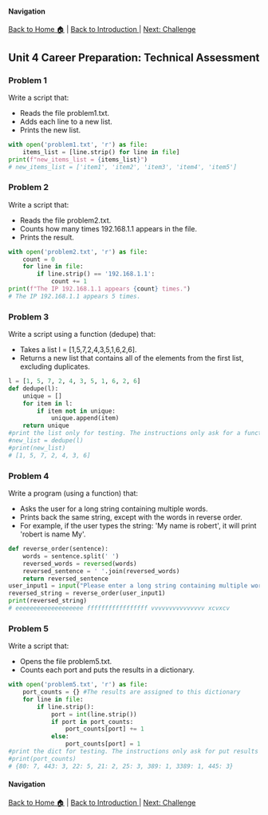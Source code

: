 #### Navigation

[Back to Home 🏠](../README.md) | [Back to Introduction ](aintroduction.md)  |  [Next: Challenge](challenge.md)

## Unit 4 Career Preparation: Technical Assessment

### Problem 1

Write a script that:

- Reads the file problem1.txt.
- Adds each line to a new list.
- Prints the new list.


```python
with open('problem1.txt', 'r') as file:
    items_list = [line.strip() for line in file]
print(f"new_items_list = {items_list}")
# new_items_list = ['item1', 'item2', 'item3', 'item4', 'item5']
```

### Problem 2

Write a script that:

- Reads the file problem2.txt.
- Counts how many times 192.168.1.1 appears in the file.
- Prints the result.


```python
with open('problem2.txt', 'r') as file:
    count = 0
    for line in file:
        if line.strip() == '192.168.1.1':
            count += 1
print(f"The IP 192.168.1.1 appears {count} times.")
# The IP 192.168.1.1 appears 5 times.
```

### Problem 3

Write a script using a function (dedupe) that:

- Takes a list l = [1,5,7,2,4,3,5,1,6,2,6].
- Returns a new list that contains all of the elements from the first list, excluding duplicates.


```python
l = [1, 5, 7, 2, 4, 3, 5, 1, 6, 2, 6]
def dedupe(l):
    unique = []
    for item in l:
        if item not in unique:
            unique.append(item)
    return unique
#print the list only for testing. The instructions only ask for a function that return a list (not printing a list)
#new_list = dedupe(l)
#print(new_list)
# [1, 5, 7, 2, 4, 3, 6]
```

### Problem 4

Write a program (using a function) that:

- Asks the user for a long string containing multiple words.
- Prints back the same string, except with the words in reverse order.
- For example, if the user types the string: 'My name is robert', it will print 'robert is name My'.


```python
def reverse_order(sentence):
    words = sentence.split(' ')
    reversed_words = reversed(words)
    reversed_sentence = ' '.join(reversed_words)
    return reversed_sentence
user_input1 = input("Please enter a long string containing multiple words: ")
reversed_string = reverse_order(user_input1)
print(reversed_string)
# eeeeeeeeeeeeeeeeeee fffffffffffffffff vvvvvvvvvvvvvvv xcvxcv
```

### Problem 5

Write a script that:

- Opens the file problem5.txt.
- Counts each port and puts the results in a dictionary.


```python
with open('problem5.txt', 'r') as file:
    port_counts = {} #The results are assigned to this dictionary
    for line in file:
        if line.strip():
            port = int(line.strip())
            if port in port_counts:
                port_counts[port] += 1
            else:
                port_counts[port] = 1
#print the dict for testing. The instructions only ask for put results in a dictionary.
#print(port_counts)
# {80: 7, 443: 3, 22: 5, 21: 2, 25: 3, 389: 1, 3389: 1, 445: 3}
```



#### Navigation

[Back to Home 🏠](../README.md) | [Back to Introduction ](aintroduction.md)  |  [Next: Challenge](challenge.md)